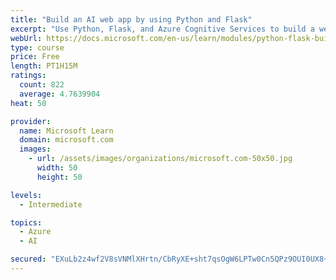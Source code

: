 ```yaml
---
title: "Build an AI web app by using Python and Flask"
excerpt: "Use Python, Flask, and Azure Cognitive Services to build a web app that incorporates AI"
webUrl: https://docs.microsoft.com/en-us/learn/modules/python-flask-build-ai-web-app/
type: course
price: Free
length: PT1H15M
ratings:
  count: 822
  average: 4.7639904
heat: 50

provider:
  name: Microsoft Learn
  domain: microsoft.com
  images:
    - url: /assets/images/organizations/microsoft.com-50x50.jpg
      width: 50
      height: 50

levels:
  - Intermediate

topics:
  - Azure
  - AI

secured: "EXuLb2z4wf2V8sVNMlXHrtn/CbRyXE+sht7qsOgW6LPTw0Cn5QPz9OUI0UX8+rjk2YxapY4Qyfnab2VwiHESE1GIcdIQ2+ba2191/C9DKk/TJQWGkGV9Y4pGsif/LK+FQiWkw1NColSz7Kg+MdwaKQ3qZds2dP3+UP+Z4rSVsS6kDNMfCLrzd8zpI3iOy6SPIJRjb0iQzndhX3CaXHj/Zp+EbD1ITKyMetPC/CTzeIbcZbAu5O9ZhnQnjYWGUQxBumTW87L0VeEO8jEhq3zU8HyftDZvxwatJdPLU+2BefWmv0NfS6x6RwaPlNcP87fSNQhVwkUB8Y+RUGIfXsB9OQBxRgoHA2TVM2vmhLuQfRIiRpy6O9/E3G2Q0OTGvj4JPxPGo5Ceqc70WccTuF9EnDHX39u6kBQX2s8JVBrjLuw=;deqhXshvz5G6aBwqRB81xQ=="
---
```


